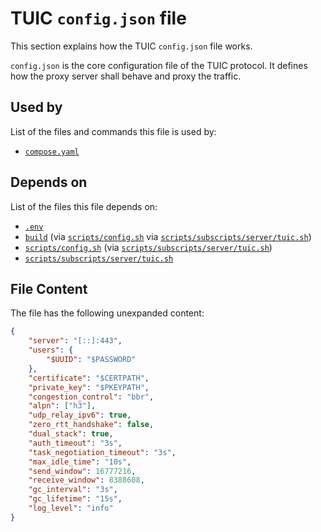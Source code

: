 # TUIC `config.json` file

This section explains how the TUIC `config.json` file works.

`config.json` is the core configuration file of the TUIC protocol. It defines how the proxy server shall behave and proxy the traffic.

## Used by

List of the files and commands this file is used by:

- [`compose.yaml`](../../compose-yaml)

## Depends on 

List of the files this file depends on:

- [`.env`](../../environment)
- [`build`](../../build) (via [`scripts/config.sh`](../../scripts/config-sh) via [`scripts/subscripts/server/tuic.sh`](../../scripts/subscripts/server/tuic-sh))
- [`scripts/config.sh`](../../scripts/config-sh) (via [`scripts/subscripts/server/tuic.sh`](../../scripts/subscripts/server/tuic-sh))
- [`scripts/subscripts/server/tuic.sh`](../../scripts/subscripts/server/tuic-sh)

## File Content

The file has the following unexpanded content:

```json
{
    "server": "[::]:443",
    "users": {
        "$UUID": "$PASSWORD"
    },
    "certificate": "$CERTPATH",
    "private_key": "$PKEYPATH",
    "congestion_control": "bbr",
    "alpn": ["h3"],
    "udp_relay_ipv6": true,
    "zero_rtt_handshake": false,
    "dual_stack": true,
    "auth_timeout": "3s",
    "task_negotiation_timeout": "3s",
    "max_idle_time": "10s",
    "send_window": 16777216,
    "receive_window": 8388608,
    "gc_interval": "3s",
    "gc_lifetime": "15s",
    "log_level": "info"
}
```